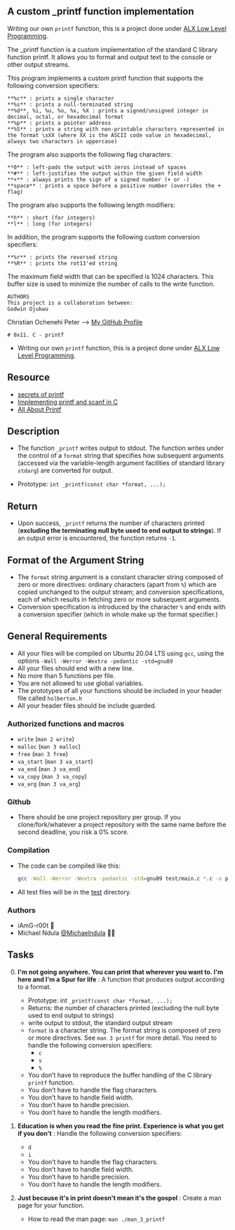 ## A custom _printf function implementation

Writing our own `printf` function, this is a project done under [ALX Low Level Programming](https://github.com/chrixsaint/alx-low_level_programming).


The _printf function is a custom implementation of the standard C library 
function printf. It allows you to format and output text to the console or 
other output streams.

This program implements a custom printf function that supports the following conversion specifiers:

    **%c** : prints a single character
    **%s** : prints a null-terminated string
    **%d**, %i, %u, %o, %x, %X : prints a signed/unsigned integer in decimal, octal, or hexadecimal format
    **%p** : prints a pointer address
    **%S** : prints a string with non-printable characters represented in the format \xXX (where XX is the ASCII code value in hexadecimal, always two characters in uppercase)

The program also supports the following flag characters:

    **0** : left-pads the output with zeros instead of spaces
    **#** : left-justifies the output within the given field width
    **+** : always prints the sign of a signed number (+ or -)
    **space** : prints a space before a positive number (overrides the + flag)

The program also supports the following length modifiers:

    **h** : short (for integers)
    **l** : long (for integers)

In addition, the program supports the following custom conversion specifiers:

    **%r** : prints the reversed string
    **%R** : prints the rot13'ed string

The maximum field width that can be specified is 1024 characters. This buffer size is used to minimize the number of calls to the write function.
    
    AUTHORS
    This project is a collaboration between:
    Godwin Ojukwu
Christian Ochenehi Peter --> [My GitHub Profile](https://github.com/chrixsaint)
    








    # 0x11. C - printf 

- Writing our own `printf` function, this is a project done under [ALX Low Level Programming](https://github.com/iAmG-r00t/alx-low_level_programming).

## Resource

- [secrets of printf](https://www.cypress.com/file/54761/download)
- [Implementing printf and scanf in C](https://iq.opengenus.org/how-printf-and-scanf-function-works-in-c-internally/)
- [All About Printf](https://akshatshibu.wordpress.com/2015/07/22/all-about-printf/)


## Description

- The function `_printf` writes output to stdout. The function writes under the control of a `format` string that specifies how subsequent arguments (accessed via the variable-length argument facilities of standard library `stdarg`) are converted for output.

- Prototype: `int _printf(const char *format, ...);`

## Return

- Upon success, `_printf` returns the number of characters printed (**excluding the terminating null byte used to end output to strings**). If an output error is encountered, the function returns `-1`.

## Format of the Argument String

- The `format` string argument is a constant character string composed of zero or more directives: ordinary characters (apart from `%`) which are copied unchanged to the output stream; and conversion specifications, each of which results in fetching zero or more subsequent arguments.
- Conversion specification is introduced by the character `%` and ends with a conversion specifier (which in whole make up the format specifier.)

## General Requirements

- All your files will be compiled on Ubuntu 20.04 LTS using `gcc`, using the options `-Wall -Werror -Wextra -pedantic -std=gnu89`
- All your files should end with a new line.
- No more than 5 functions per file.
- You are not allowed to use global variables.
- The prototypes of all your functions should be included in your header file called `holberton.h`
- All your header files should be include guarded.

### Authorized functions and macros

- `write` (`man 2 write`)
- `malloc` (`man 3 malloc`)
- `free` (`man 3 free`)
- `va_start` (`man 3 va_start`)
- `va_end` (`man 3 va_end`)
- `va_copy` (`man 3 va_copy`)
- `va_arg` (`man 3 va_arg`)

### Github

- There should be one project repository per group. If you clone/fork/whatever a project repository with the same name before the second deadline, you risk a 0% score.

### Compilation

- The code can be compiled like this:
	```sh
	gcc -Wall -Werror -Wextra -pedantic -std=gnu89 test/main.c *.c -o print
	```
- All test files will be in the [test](./test) directory.


### Authors

- iAmG-r00t 👾
- Michael Ndula [@Michaelndula](https://github.com/Michaelndula) 👨‍💻


## Tasks

0. **I'm not going anywhere. You can print that wherever you want to. I'm here and I'm a Spur for life** : A function that produces output according to a format.
	- Prototype: int `_printf(const char *format, ...);`
	- Returns: the number of characters printed (excluding the null byte used to end output to strings)
	- write output to stdout, the standard output stream
	- `format` is a character string. The format string is composed of zero or more directives. See `man 3 printf` for more detail. You need to handle the following conversion specifiers:
		- `c`
		- `s`
		- `%`
	- You don’t have to reproduce the buffer handling of the C library `printf` function.
	- You don’t have to handle the flag characters.
	- You don’t have to handle field width.
	- You don’t have to handle precision.
	- You don’t have to handle the length modifiers.

1. **Education is when you read the fine print. Experience is what you get if you don't** : Handle the following conversion specifiers:
	- `d`
	- `i`
	- You don’t have to handle the flag characters.
	- You don’t have to handle field width.
	- You don’t have to handle precision.
	- You don’t have to handle the length modifiers.

2. **Just because it's in print doesn't mean it's the gospel** : Create a man page for your function.
	- How to read the man page: `man ./man_3_printf`
    